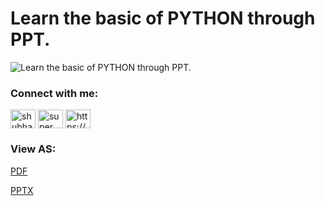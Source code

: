 # Learn the basic of PYTHON through PPT.

![Learn the basic of PYTHON through PPT.](https://github.com/super-duper-sp/Learn_PYTHON_basic/blob/ALL-REPO/IMGforREADME.png)




   <h3 align="left">Connect with me:</h3>
<p align="left">
<a  href="https://linkedin.com/in/shubham-patidar-98ba5b148" target="blank"><img align="center" src="https://raw.githubusercontent.com/rahuldkjain/github-profile-readme-generator/master/src/images/icons/Social/linked-in-alt.svg" alt="shubham-patidar-98ba5b148" height="30" width="40" /></a>
<a href="https://instagram.com/super_duper__sp" target="blank"><img align="center" src="https://raw.githubusercontent.com/rahuldkjain/github-profile-readme-generator/master/src/images/icons/Social/instagram.svg" alt="super_duper__sp" height="30" width="40" /></a>
<a href="https://www.youtube.com/c/https://www.youtube.com/playlist?list=plvlqhnrlflp8_dgkcmorw-tyjjalggu4j" target="blank"><img align="center" src="https://raw.githubusercontent.com/rahuldkjain/github-profile-readme-generator/master/src/images/icons/Social/youtube.svg" alt="https://www.youtube.com/playlist?list=plvlqhnrlflp8_dgkcmorw-tyjjalggu4j" height="30" width="40" /></a>
</p>
    

<div align="left ">
<h3 align="left">View AS:</h3>
<p ><a href="https://github.com/super-duper-sp/Learn_PYTHON_basic/blob/ALL-REPO/LearnPython.pdf"> PDF</a></p>
<p ><a href="https://github.com/super-duper-sp/Learn_PYTHON_basic/blob/ALL-REPO/LearnPython.pptx">PPTX</a></p>
</div>
